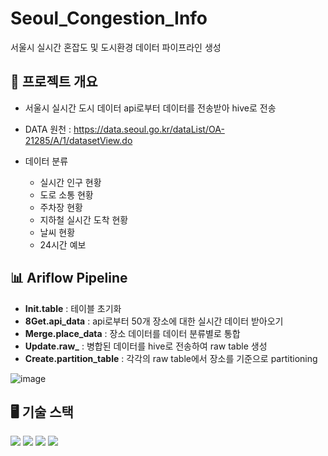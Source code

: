 # Seoul_Congestion_Info
서울시 실시간 혼잡도 및 도시환경 데이터 파이프라인 생성

## 🔎 프로젝트 개요 
- 서울시 실시간 도시 데이터 api로부터 데이터를 전송받아 hive로 전송
- DATA 원천 : https://data.seoul.go.kr/dataList/OA-21285/A/1/datasetView.do
- 데이터 분류
  
  - 실시간 인구 현황
  - 도로 소통 현황
  - 주차장 현황
  - 지하철 실시간 도착 현황
  - 날씨 현황
  - 24시간 예보


## 📊 Ariflow Pipeline

- **Init.table** : 테이블 초기화
- **8Get.api_data** : api로부터 50개 장소에 대한 실시간 데이터 받아오기
- **Merge.place_data** : 장소 데이터를 데이터 분류별로 통합
- **Update.raw_** : 병합된 데이터를 hive로 전송하여 raw table 생성
- **Create.partition_table** : 각각의 raw table에서 장소를 기준으로 partitioning

![image](https://github.com/soobeen-byul/Seoul_Congestion_Info/assets/95599133/87e83cf1-a92b-451b-b38c-0740832f4a7c)

## 🖥 기술 스택

<img src="https://img.shields.io/badge/Python-3776AB?style=for-the-badge&logo=Python&logoColor=white"> <img src="https://img.shields.io/badge/Apache%20Airflow-017CEE?style=for-the-badge&logo=Apache%20Airflow&logoColor=white"> <img src="https://img.shields.io/badge/Apache%20Hadoop-66CCFF?style=for-the-badge&logo=Apache%20Hadoop&logoColor=white"> <img src="https://img.shields.io/badge/Apache%20Hive-FDEE21?style=for-the-badge&logo=Apache%20Hive&logoColor=white">
